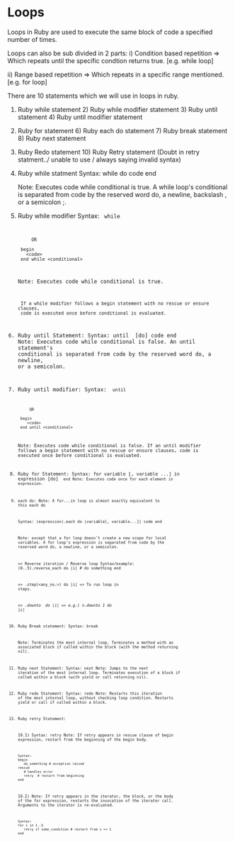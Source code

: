 # Loops

Loops in Ruby are used to execute the same block of code a specified number of times.

Loops can also be sub divided in 2 parts:
i) Condition based repetition => Which repeats until the specific condtion returns true. [e.g. while loop]

ii) Range based repetition => Which repeats in a specific range mentioned. [e.g. for loop]


There are 10 statements which we will use in loops in ruby.

1) Ruby while statement		2) Ruby while modifier statement	3) Ruby until statement		4) Ruby until modifier statement
5) Ruby for statement		6) Ruby each do statement		7) Ruby break statement		8) Ruby next statement 
9) Ruby Redo statement		10) Ruby Retry statement (Doubt in retry statment../ unable to use / always saying invalid syntax)




1) Ruby while statment
	Syntax:
		while <conditional> do
		   code
		end 

	Note: Executes code while conditional is true. A while loop's conditional is separated from code by the
		 reserved word do, a newline, backslash \, or a semicolon ;.


2) Ruby while modifier
	Syntax:
		<code> while <condition>

			OR

		begin 
		  <code> 
		end while <conditional>


	Note: Executes code while conditional is true.

		If a while modifier follows a begin statement with no rescue or ensure clauses, 
		code is executed once before conditional is evaluated.


3) Ruby until Statement:
	Syntax:
		until <conditional> [do]
		   code
		end
	Note: Executes code while conditional is false. An until statement's conditional is separated from code by the reserved word do, a newline, or a semicolon.


4) Ruby until modifier:
	Syntax:
		<code> until <conditional>

			OR

		begin
		   <code>
		end until <conditional>


	Note: Executes code while conditional is false.
		If an until modifier follows a begin statement with no rescue or ensure clauses, code is executed once before conditional is evaluated.


5) Ruby for Statement:
	Syntax:
		for variable [, variable ...] in expression [do]
		   <code>
		end
	Note: Executes code once for each element in expression.



6) each do:
	Note: A for...in loop is almost exactly equivalent to this each do 
		
	Syntax:
		(expression).each do |variable[, variable...]| code end



	Note: except that a for loop doesn't create a new scope for local variables.
		 A for loop's expression is separated from code by the reserved word do, a newline, or a semicolon.





	=> Reverse iteration / Reverse loop
	Syntax/example:
			(0..5).reverse_each do |i|
			  # do something
			end



	
	=> <range>.step(<any_no.>) do |i| => To run loop in steps.

	=> <var>.downto <number> do |i| => 
		e.g.) n.downto 1 do |i|



7) Ruby Break statement:
	Syntax: 
		break

	Note: Terminates the most internal loop. Terminates a method with an associated block if called within the block (with the method returning nil).


8) Ruby next Statement:
	Syntax:
		next
	Note: Jumps to the next iteration of the most internal loop. Terminates execution of a block if called within a block (with yield or call returning nil).



9) Ruby redo Statement:
	Syntax:
		redo
	Note: Restarts this iteration of the most internal loop, without checking loop condition. Restarts yield or call if called within a block.



10) Ruby retry Statement:

	10.1) 
		Syntax:
			retry
		Note: If retry appears in rescue clause of begin expression, restart from the beginning of the begin body.
		
		Syntax:
		begin
		   do_something # exception raised
		rescue
		   # handles error
		   retry  # restart from beginning
		end

	10.2)
		Note: If retry appears in the iterator, the block, or the body of the for expression, restarts the invocation of the iterator call. Arguments to the iterator is re-evaluated.
		
		Syntax:
		for i in 1..5
		   retry if some_condition # restart from i == 1
		end



